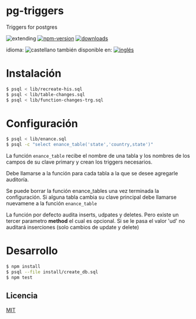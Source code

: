 <!--multilang v0 es:LEEME.md en:README.md -->
# pg-triggers
<!--lang:es-->
Triggers for postgres
<!--lang:en--]
Triggers for postgres

[!--lang:*-->

<!-- cucardas -->
![extending](https://img.shields.io/badge/stability-extending-orange.svg)
[![npm-version](https://img.shields.io/npm/v/pg-triggers.svg)](https://npmjs.org/package/pg-triggers)
[![downloads](https://img.shields.io/npm/dm/pg-triggers.svg)](https://npmjs.org/package/pg-triggers)

<!--multilang buttons-->

idioma: ![castellano](https://raw.githubusercontent.com/codenautas/multilang/master/img/lang-es.png)
también disponible en:
[![inglés](https://raw.githubusercontent.com/codenautas/multilang/master/img/lang-en.png)](README.md)

<!--lang:es-->
# Instalación
<!--lang:en--]
# Install
[!--lang:*-->
```sh
$ psql < lib/recreate-his.sql
$ psql < lib/table-changes.sql
$ psql < lib/function-changes-trg.sql
```

<!--lang:es-->
# Configuración
<!--lang:en--]
# Config
[!--lang:*-->
```sh
$ psql < lib/enance.sql
$ psql -c "select enance_table('state','country,state')"
```
<!--lang:es-->
La función `enance_table` recibe el nombre de una tabla y los nombres de los campos de su clave primary y crean los triggers necesarios.

Debe llamarse a la función para cada tabla a la que se desee agregarle auditoría.

Se puede borrar la función enance_tables una vez terminada la configuración. Si alguna tabla cambia su clave principal debe llamarse nuevamene a la función `enance_table`

La función por defecto audita inserts, udpates y deletes. Pero existe un tercer parametro **method** el cual es opcional. Si se le pasa el valor 'ud' no auditará inserciones (solo cambios de update y delete)
<!--lang:en--]
You must call enance_table(table_name, primary_key_fields) for each table that you want to audit changes on each time you create a table or alter the primary key. 

<!--lang:es-->
# Desarrollo
<!--lang:en--]
# Devel
[!--lang:*-->
```sh
$ npm install
$ psql --file install/create_db.sql
$ npm test
```

<!--lang:es-->
## Licencia
<!--lang:en--]
## License
[!--lang:*-->

[MIT](LICENSE)

